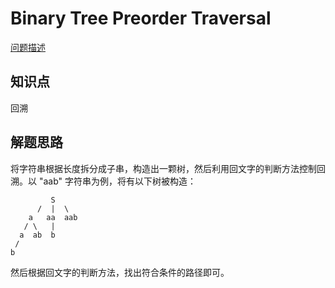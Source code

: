 # Binary Tree Preorder Traversal

[问题描述](https://leetcode.com/problems/binary-tree-preorder-traversal/)

## 知识点

回溯

## 解题思路

将字符串根据长度拆分成子串，构造出一颗树，然后利用回文字的判断方法控制回溯。以 "aab" 字符串为例，将有以下树被构造：

```text
         S
      /  |  \
    a   aa  aab
   / \   |
  a  ab  b
 /
b
```

然后根据回文字的判断方法，找出符合条件的路径即可。
